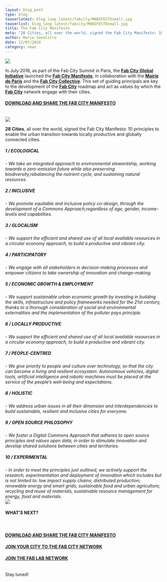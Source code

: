 ```yaml
---
layout: blog_post
type: blog
teaserlatest: blog_loop_latest/fabcity/MANIFESTOsmall.jpg
teaserlist: blog_loop_latest/fabcity/MANIFESTOsmall.jpg
title: The Fab City Manifesto
meta: "28 Cities, all over the world, signed the Fab City Manifesto: 10 principles to enable the urban transition towards locally productive and globally connected cities."
author: Marco Sanalitro
date: 12/07/2018 
category: news
---
```


<img src= "http://www.fablabbcn.org/img/blog/blog_loop_latest/fab14/fab141.jpg" align="middle"> 
<br>

In July 2018, as part of the Fab City Summit in Paris, the <strong><a href="http://fab.city/">Fab City Global Initiative</a></strong> launched the <strong><a href="https://fab.city/documents/Manifesto.pdf">Fab City Manifesto</a></strong>, in collaboration with the <strong><a href="https://www.paris.fr/">Mairie de Paris</a></strong> and the <strong><a href="http://fab.city/">Fab City Collective</a></strong>. This set of guiding principals are key to the development of the <strong><a href="http://fab.city/">Fab City</a></strong> roadmap and act as values by which the <strong><a href="http://fab.city/">Fab City</a></strong> network engage with their cities.
<br>
<h4><strong><a href="https://fab.city/documents/Manifesto.pdf">DOWNLOAD AND SHARE THE FAB CITY MANIFESTO</a></strong></h4>
<br>

<img src= "http://www.fablabbcn.org/img/blog/blog_loop_latest/fab14/fab141.jpg" align="middle"> 
<br>

<strong>28 Cities</strong>, all over the world, signed the Fab City Manifesto: 10 principles to enable the urban transition towards locally productive and globally connected cities.

<h5>1 / ECOLOGICAL</h5> - <i>We take an integrated approach to environmental stewardship, working towards a zero-emission future while also preserving biodiversity,rebalancing the nutrient cycle, and sustaining natural resources.</i>
<br>
<h5>2 / INCLUSIVE</h5> - <i>We promote equitable and inclusive policy co-design, through the development of a Commons Approach,regardless of age, gender, income-levels and capabilities.</i>
<br>
<h5>3 / GLOCALISM</h5> - <i>We support the efficient and shared use of all local available resources in a circular economy approach, to build a productive and vibrant city.</i>
<br>
<h5>4 / PARTICIPATORY</h5> - <i>We engage with all stakeholders in decision-making processes and empower citizens to take ownership of innovation and change-making.</i>
<br>
<h5>5 / ECONOMIC GROWTH & EMPLOYMENT</h5> - <i>We support sustainable urban economic growth by investing in building the skills, infrastructure and policy frameworks needed for the 21st century, thanks to a thorough consideration of social and environmental externalities and the implementation of the polluter pays principle.</i>
<br>
<h5>6 / LOCALLY PRODUCTIVE</h5> - <i>We support the efficient and shared use of all local available resources in a circular economy approach, to build a productive and vibrant city.</i>
<br>
<h5>7 / PEOPLE-CENTRED</h5> - <i>We give priority to people and culture over technology, so that the city can become a living and resilient ecosystem. Autonomous vehicles, digital tools, artificial intelligence and robotic machines must be placed at the service of the people’s well-being and expectations.</i>
<br>
<h5>8 / HOLISTIC</h5> - <i>We address urban issues in all their dimension and interdependencies to build sustainable, resilient and inclusive cities for everyone.</i>
<br>
<h5>9 / OPEN SOURCE PHILOSOPHY</h5> - <i>We foster a Digital Commons Approach that adheres to open source principles and values open data, in order to stimulate innovation and develop shared solutions between cities and territories.</i>
<br>
<h5>10 / EXPERIMENTAL</h5> - <i>In order to meet the principles just outlined, we actively support the research, experimentation and deployment of innovation which includes but is not limited to: low impact supply chains; distributed production; renewable energy and smart grids; sustainable food and urban agriculture; recycling and reuse of materials, sustainable resource management for energy, food and materials.</i>
<br>

<img src= "http://www.fablabbcn.org/img/blog/blog_loop_latest/fab14/fab141.jpg" align="middle"> 
<br>

<h4>WHAT’S NEXT?</h4><br>
<h4><strong><a href="https://fab.city/documents/Manifesto.pdf">DOWNLOAD AND SHARE THE FAB CITY MANIFESTO</a></strong></h4>
<h4><strong><a href="https://fab.city/documents/Fab_City_Commitment_2018.pdf">JOIN YOUR CITY TO THE FAB CITY NETWORK</a></strong></h4>
<h4><strong><a href="https://www.fablabs.io/signin">JOIN THE FAB LAB NETWORK</a></strong></h4>
<br>
Stay tuned!
<br>


